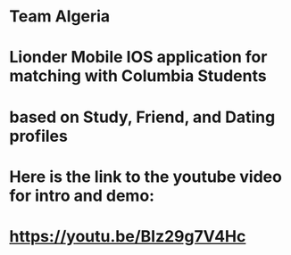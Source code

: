 # Team Algeria
# Lionder Mobile IOS application for matching with Columbia Students
# based on Study, Friend, and Dating profiles

# Here is the link to the youtube video for intro and demo:
# https://youtu.be/BIz29g7V4Hc
